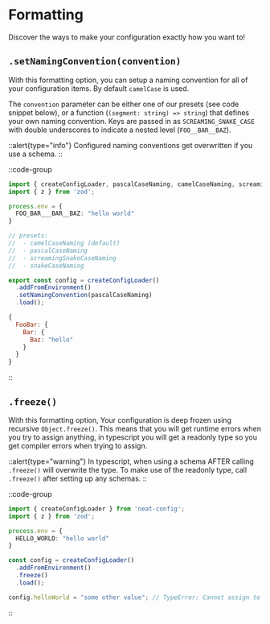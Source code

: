# Formatting

Discover the ways to make your configuration exactly how you want to!


## `.setNamingConvention(convention)`

With this formatting option, you can setup a naming convention for all of your configuration items. By default `camelCase` is used.

The `convention` parameter can be either one of our presets (see code snippet below), or a function (`(segment: string) => string`) that defines your own naming convention.
Keys are passed in as `SCREAMING_SNAKE_CASE` with double underscores to indicate a nested level (`FOO__BAR__BAZ`).

::alert{type="info"}
Configured naming conventions get overwritten if you use a schema.
::

::code-group
  ```ts [config.ts]
  import { createConfigLoader, pascalCaseNaming, camelCaseNaming, screamingSnakeCaseNaming, snakeCaseNaming } from 'neat-config';
  import { z } from 'zod';

  process.env = {
    FOO_BAR___BAR__BAZ: "hello world"
  }

  // presets:
  //  - camelCaseNaming (default)
  //  - pascalCaseNaming
  //  - screamingSnakeCaseNaming
  //  - snakeCaseNaming

  export const config = createConfigLoader()
    .addFromEnvironment()
    .setNamingConvention(pascalCaseNaming)
    .load();
  ```

  ```js [result]
  {
    FooBar: {
      Bar: {
        Baz: "hello"
      }
    }
  }
  ```
::


## `.freeze()`

With this formatting option, Your configuration is deep frozen using recursive `Object.freeze()`.
This means that you will get runtime errors when you try to assign anything, in typescript you will get a readonly type so you get compiler errors when trying to assign.

::alert{type="warning"}
In typescript, when using a schema AFTER calling `.freeze()` will overwrite the type. To make use of the readonly type, call `.freeze()` after setting up any schemas.
::

::code-group
  ```ts [config.ts]
  import { createConfigLoader } from 'neat-config';
  import { z } from 'zod';

  process.env = {
    HELLO_WORLD: "hello world"
  }

  const config = createConfigLoader()
    .addFromEnvironment()
    .freeze()
    .load();

  config.helloWorld = "some other value"; // TypeError: Cannot assign to read only property 'helloWorld' of object '#<Object>'
  ```
::
